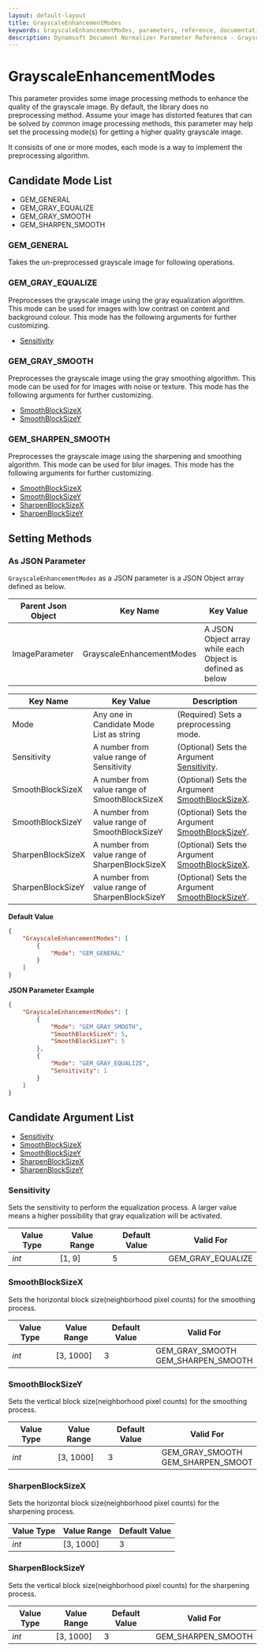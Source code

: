```yaml
---
layout: default-layout
title: GrayscaleEnhancementModes
keywords: GrayscaleEnhancementModes, parameters, reference, documentation
description: Dynamsoft Document Normalizer Parameter Reference - GrayscaleEnhancementModes
---
```


# GrayscaleEnhancementModes

This parameter provides some image processing methods to enhance the quality of the grayscale image. By default, the library does no preprocessing method. Assume your image has distorted features that can be solved by common image processing methods, this parameter may help set the processing mode(s) for getting a higher quality grayscale image.  

It consisits of one or more modes, each mode is a way to implement the preprocessing algorithm.

## Candidate Mode List

- GEM_GENERAL
- GEM_GRAY_EQUALIZE
- GEM_GRAY_SMOOTH
- GEM_SHARPEN_SMOOTH

### GEM_GENERAL

Takes the un-preprocessed grayscale image for following operations.

### GEM_GRAY_EQUALIZE

Preprocesses the grayscale image using the gray equalization algorithm. This mode can be used for images with low contrast on content and background colour. This mode has the following arguments for further customizing.

- [Sensitivity](#sensitivity)

### GEM_GRAY_SMOOTH

Preprocesses the grayscale image using the gray smoothing algorithm. This mode can be used for for images with noise or texture. This mode has the following arguments for further customizing.

- [SmoothBlockSizeX](#smoothblocksizex)
- [SmoothBlockSizeY](#smoothblocksizey)

### GEM_SHARPEN_SMOOTH

Preprocesses the grayscale image using the sharpening and smoothing algorithm. This mode can be used for blur images. This mode has the following arguments for further customizing.

- [SmoothBlockSizeX](#smoothblocksizex)
- [SmoothBlockSizeY](#smoothblocksizey)
- [SharpenBlockSizeX](#sharpenblocksizex)
- [SharpenBlockSizeY](#sharpenblocksizey)
    
## Setting Methods

### As JSON Parameter

`GrayscaleEnhancementModes` as a JSON parameter is a JSON Object array defined as below.

| Parent Json Object | Key Name | Key Value |
| ------------------ | ------------------- | ---------- |
| ImageParameter | GrayscaleEnhancementModes | A JSON Object array while each Object is defined as below |

| Key Name | Key Value | Description |
| -------- | --------- | ----------- |
| Mode | Any one in Candidate Mode List as string | (Required) Sets a preprocessing mode.  |
| Sensitivity | A number from value range of Sensitivity | (Optional) Sets the Argument [Sensitivity](#sensitivity). |
| SmoothBlockSizeX | A number from value range of SmoothBlockSizeX | (Optional) Sets the Argument [SmoothBlockSizeX](#smoothblocksizex). |
| SmoothBlockSizeY | A number from value range of SmoothBlockSizeY | (Optional) Sets the Argument [SmoothBlockSizeY](#smoothblocksizey). |
| SharpenBlockSizeX | A number from value range of SharpenBlockSizeX | (Optional) Sets the Argument [SmoothBlockSizeX](#sharpenblocksizex). |
| SharpenBlockSizeY | A number from value range of SharpenBlockSizeY | (Optional) Sets the Argument [SmoothBlockSizeY](#sharpenblocksizey). |

**Default Value**

```json
{
    "GrayscaleEnhancementModes": [
        {
            "Mode": "GEM_GENERAL" 
        }
    ]
}
```

**JSON Parameter Example**

```json
{
    "GrayscaleEnhancementModes": [
        {
            "Mode": "GEM_GRAY_SMOOTH", 
            "SmoothBlockSizeX": 5,
            "SmoothBlockSizeY": 5
        },
        {
            "Mode": "GEM_GRAY_EQUALIZE", 
            "Sensitivity": 1
        }
    ]
}
```

## Candidate Argument List

- [Sensitivity](#sensitivity)
- [SmoothBlockSizeX](#smoothblocksizex)
- [SmoothBlockSizeY](#smoothblocksizey)
- [SharpenBlockSizeX](#sharpenblocksizex)
- [SharpenBlockSizeY](#sharpenblocksizey)

### Sensitivity

Sets the sensitivity to perform the equalization process. A larger value means a higher possibility that gray equalization will be activated.

| Value Type | Value Range | Default Value | Valid For |
| ---------- | ----------- | ------------- | --------- |
| *int* | [1, 9] | 5 | GEM_GRAY_EQUALIZE |

### SmoothBlockSizeX

Sets the horizontal block size(neighborhood pixel counts) for the smoothing process.

| Value Type | Value Range | Default Value | Valid For |
| ---------- | ----------- | ------------- | --------- |
| *int* | [3, 1000] | 3 | GEM_GRAY_SMOOTH<br>GEM_SHARPEN_SMOOTH |

### SmoothBlockSizeY

Sets the vertical block size(neighborhood pixel counts) for the smoothing process.

| Value Type | Value Range | Default Value | Valid For |
| ---------- | ----------- | ------------- | --------- |
| *int* | [3, 1000] | 3 | GEM_GRAY_SMOOTH<br>GEM_SHARPEN_SMOOT |

### SharpenBlockSizeX

Sets the horizontal block size(neighborhood pixel counts) for the sharpening process.

| Value Type | Value Range | Default Value |
| ---------- | ----------- | ------------- |
| *int* | [3, 1000] | 3 | GEM_SHARPEN_SMOOTH |

### SharpenBlockSizeY

Sets the vertical block size(neighborhood pixel counts) for the sharpening process.

| Value Type | Value Range | Default Value | Valid For |
| ---------- | ----------- | ------------- | --------- |
| *int* | [3, 1000] | 3 | GEM_SHARPEN_SMOOTH |
